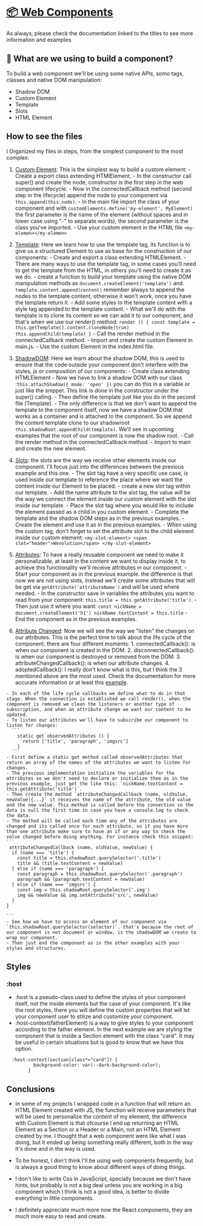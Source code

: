 # [📦 Web Components](https://developer.mozilla.org/en-US/docs/Web/API/Web_components)

As always, please check the documentation linked to the titles to see more information and examples.

## 🥸 What are we using to build a component?

To build a web component we'll be using some native APIs, somo tags, classes and native DOM manipulation:

  - Shadow DOM
  - Custom Element
  - Template
  - Slots
  - HTML Element

## How to see the files

I Organized my files in steps, from the simplest component to the most complex:

  1. [Custom Element](./src/components/customElement.js): This is the simplest way to build a custom element:
    - Create a export class extending HTMlElement.
    - In the constructor call super() and create the node, constructor is the first step in the web component lifecycle.
    - Now in the connectedCallback method (second step in the lifecycle) append the node to your component via `this.append(this.node)`.
    - In the main file import the class of your component and with `customElements.define('my-element', MyElement)` the first parameter is the name of the element (without spaces and in lower case using "-" to separate words), the second parameter is the class you've imported.
    - Use your custom element in the HTML file `<my-elemen></my-elemen>` 
  
  2. [Template](./src/components/template.js): Here we learn how to use the template tag, its function is to give us a structured Element to use as base for the construction of our components:
    - Create and export a class extending HTMLElement.
    - There are many ways to use the template tag, in some cases you'll need to get the template from the HTML, in others you'll need to create it as we do.
    - create a function to build your template using the native DOM manipulation methods as `document.createElement('template')` and `template.content.append(content)` remember always to append the nodes to the template.content, otherwise it won't work, once you have the template return it.
    - Add some styles to the template content with a style tag appended to the template content.
    - What we'll do with the template is to clone its content so we can add it to our component, and that's when we use our render() method:
    ```
      render () {
        const template = this.getTemplate().content.cloneNode(true)
        this.appendChild(template)
      }
    ```
    - Call the render method in the connectedCallback method.
    - Import and create the custom Element in main.js.
    - Use the custom Element in the index.html file.

  3. [ShadowDOM](./src/components/shadowDOM.js): Here we learn about the shadow DOM, this is used to ensure that the code outside your component don't interfere with the styles, js or composition of our components:
    - Create class extending HTMLElement
    - Now we have to link a shadow DOM with our class :`this.attachShadow({ mode: 'open' })` you can do this in a variable or just like the snippet. This link is done in the constructor under the super() calling.
    - Then define the template just like you do in the second file (Template).
    - The only difference is that we don't want to append the template to the component itself, now we have a shadow DOM that works as a container and is attached to the component. So we append the content template clone to our shadowroot `this.shadowRoot.appendChild(template)`. We'll see in upcoming examples that the root of our component is now the shadow root.
    - Call the render method in the connectedCallback method.
    - Import to main and create the new element.

  4. [Slots](./src/components/slots.js): the slots are the way we receive other elements inside our component. I'll focus just into the differences between the previous example and this one.
    - The slot tag have a very specific use case, is used inside our template to reference the place where we want the content inside our Element to be placed.
    - create a new slot tag within our template.
    - Add the name attribute to the slot tag, the value will be the way we connect the element inside our custom element with the slot inside our template.
    - Place the slot tag where you would like to include the element passed as a child in you custom element.
    - Complete the template and the shadow DOM steps as in the previous examples.
    - Create the element and use it as in the previous examples.
    - When using the custom tag, don't forget to set the attribute slot to the child element inside our custom element:
    ```
    <my-slot-element>
      <span slot="header">Wevolution</span>
    </my-slot-element>
    ```
  5. [Attributes](./src/components/attributes.js): To have a really reusable component we need to make it personalizable, at least in the content we want to display inside it, to achieve this functionality we'll receive attributes in our component.
    - Start your component as in the previous example. the difference is that now we are not using slots, instead we'll create some attributes that will be get via `getAttribute('attributeName')` and will be used where needed.
    - In the constructor save in variables the attributes you want to read from your component: `this.title = this.getAttribute('title')`.
    - Then just use it where you want: 
    ```
    const nickName = document.createElement('h1')
    nickName.textContent = this.title
    ```
    - End the component as in the previous examples.

  6. [Attribute Changed](./src/components/attributeChanged.js): Now we will see the way we "listen" the changes on our attributes. This is the perfect time to talk about the life cycle of the component. there are four different moments:
    1. connectedCallback(): is when our component is created in the DOM.
    2. disconnectedCallback(): is when our component is destroyed or removed from the DOM.
    3. attributeChangedCallback(): is when our attribute changes.
    4. adoptedCallback(): I really don't know what is this, but I think the 3 mentioned above are the most used. Check the documentation for more accurate information or at least this [example](https://github.com/mdn/web-components-examples/blob/main/life-cycle-callbacks/main.js).

    - In each of the life cycle callbacks we define what to do in that stage. When the connection is established we call render(), when the component is removed we clean the listeners or another type of subscription, and when an attribute change we want our content to be updated.
    - To listen our attributes we'll have to subscribe our component to listen for changes:
      ```
        static get observedAttributes () {
          return ['title', 'paragraph', 'imgsrc']
        }
      ```
    - First define a static get method called observedAttributes that return an array of the names of the attributes we want to listen for changes.
    - The previous implementation initialize the variables for the attributes so we don't need to declare or initialize them as in the previous example, just get the like this: `nickName.textContent = this.getAttribute('title')`.
    - Then create the method `attributeChangedCallback (name, oldValue, newValue){...}` it receives the name of the attribute, the old value and the new value. This method is called before the connection so the data is null the first time in case you have a console.log to check the data.
    - The method will be called each time any of the attributes are changed and its called once for each attribute, so if you have more than one attribute make sure to have an if or any way to check the value changed before doing anything. For instance check this snippet:
    ```
     attributeChangedCallback (name, oldValue, newValue) {
      if (name === 'title') {
        const title = this.shadowRoot.querySelector('.title')
        title && (title.textContent = newValue)
      } else if (name === 'paragraph') {
        const paragraph = this.shadowRoot.querySelector('.paragraph')
        paragraph && (paragraph.textContent = newValue)
      } else if (name === 'imgsrc') {
        const img = this.shadowRoot.querySelector('.img')
        img && newValue && img.setAttribute('src', newValue)
      }
    }

    ```
    - See how we have to access an element of our component via `this.shadowRoot.querySelector(selector)`. that's because the root of our component is not document or window, is the shadowDOM we create to wrap our component.
    - Then just end the component as in the other examples with your styles and structures.

## Styles
### :host

- :host is a pseudo-class used to define the styles of your component itself, not the inside elements but the case of your component. It's like the root styles, there you will define the custom properties that will let your component user to stilize and customize your component.
- :host-context(fatherElement) is a way to give styles to your component according to the father element. In the next example we are styling the component that is inside a Section element with the class "card". It may be useful in certain situations but is good to know that we have this option.
```
  :host-context(section[class*="card"]) {
          background-color: var(--dark-background-color);
        }

```

## Conclusions

- In some of my projects I wrapped code in a function that will return an HTML Element created with JS, the function will receive parameters that will be used to personalize the content of my element, the difference with Custom Element is that ofcourse I end up returning an HTML Element as a Section or a Header or a Main, not an HTML Element created by me. I thought that a web component were like what I was doing, but it ended up being something really different, both in the way it's done and in the way is used.

- To be honest, I don't think I'll be using web components frequently, but is always a good thing to know about different ways of doing things.

- I don't like to write Css in JavaScript, specially because we don't have hints, but probably is not a big deal unless you are working in a big component which I think is not a good idea, is better to divide everything in little components.

- I definitely appreciate much more now the React components, they are much more easy to read and create.





